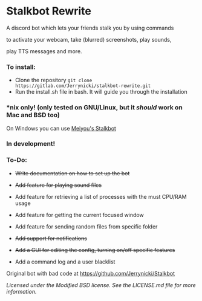 # Stalkbot Rewrite

A discord bot which lets your friends stalk you by using commands 

to activate your webcam, take (blurred) screenshots, play sounds,

play TTS messages and more.

### To install:
* Clone the repository `git clone https://gitlab.com/Jerrynicki/stalkbot-rewrite.git`
* Run the install.sh file in bash. It will guide you through the installation

### \*nix only! (only tested on GNU/Linux, but it *should* work on Mac and BSD too)

On Windows you can use [Meiyou's Stalkbot](https://github.com/M3IY0U/Stalkbot)

### **In development!**

### To-Do:

* ~~Write documentation on how to set up the bot~~

* ~~Add feature for playing sound files~~

* Add feature for retrieving a list of processes with the must CPU/RAM usage

* Add feature for getting the current focused window

* Add feature for sending random files from specific folder

* ~~Add support for notifications~~

* ~~Add a GUI for editing the config, turning on/off specific features~~

* Add a command log and a user blacklist

Original bot with bad code at https://github.com/Jerrynicki/Stalkbot

*Licensed under the Modified BSD license. See the LICENSE.md file for more information.*
